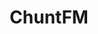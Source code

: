 ---
title: "ChuntFM"
logo: chuntfm2.png
stream_url:
- ['live', https://fm.chunt.org/stream, online]
- ['jukebox', https://fm.chunt.org/stream2, online]
description: "International multi-station power house."
url: "https://www.chunt.org/"
location: ""
play_time: ntba
recommended: ["chuntoo"]
---